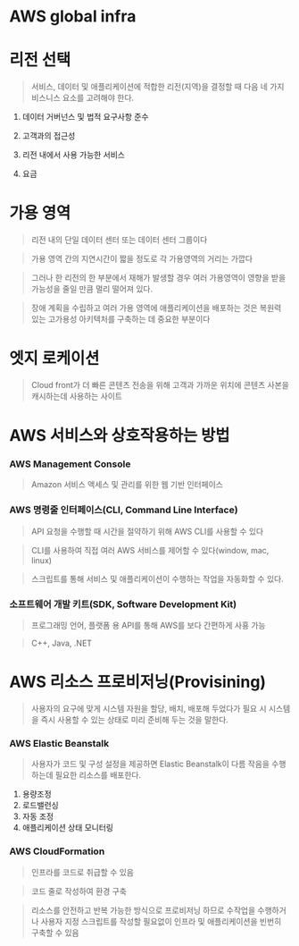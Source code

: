 AWS global infra
===================

# 리전 선택

> 서비스, 데이터 및 애플리케이션에 적합한 리전(지역)을 결정할 때 다음 네 가지 비스니스 요소를 고려해야 한다.

1. 데이터 거버넌스 및 법적 요구사항 준수

2. 고객과의 접근성

3. 리전 내에서 사용 가능한 서비스

4. 요금

# 가용 영역

> 리전 내의 단일 데이터 센터 또는 데이터 센터 그룹이다

> 가용 영역 간의 지연시간이 짧을 정도로 각 가용영역의 거리는 가깝다

> 그러나 한 리전의 한 부분에서 재해가 발생할 경우 여러 가용영역이 영향을 받을 가능성을 줄일 만큼 멀리 떨어져 있다.

> 장애 계획을 수립하고 여러 가용 영역에 애플리케이션을 배포하는 것은 복원력 있는 고가용성 아키텍처를 구축하는 데 중요한 부분이다

# 엣지 로케이션

> Cloud front가 더 빠른 콘텐츠 전송을 위해 고객과 가까운 위치에 콘텐츠 사본을 캐시하는데 사용하는 사이트 


# AWS 서비스와 상호작용하는 방법

### AWS Management Console

> Amazon 서비스 액세스 및 관리를 위한 웹 기반 인터페이스


### AWS 명령줄 인터페이스(CLI, Command Line Interface)

> API 요청을 수행할 때 시간을 절약하기 위해 AWS CLI를 사용할 수 있다

> CLI를 사용하여 직접 여러 AWS 서비스를 제어할 수 있다(window, mac, linux)

> 스크립트를 통해 서비스 및 애플리케이션이 수행하는 작업을 자동화할 수 있다. 

### 소프트웨어 개발 키트(SDK, Software Development Kit)

> 프로그래밍 언어, 플랫폼 용 API를 통해 AWS를 보다 간편하게 사횽 가능

> C++, Java, .NET


# AWS 리소스 프로비저닝(Provisining)


> 사용자의 요구에 맞게 시스템 자원을 할당, 배치, 배포해 두었다가 필요 시 시스템을 즉시 사용할 수 있는 상태로 미리 준비해 두는 것을 말한다.

### AWS Elastic Beanstalk

> 사용자가 코드 및 구성 설정을 제공하면 Elastic Beanstalk이 다름 작음을 수행하는데 필요한 리소스를 배포한다.

1. 용량조정
2. 로드밸런싱
3. 자동 조정
4. 애플리케이션 상태 모니터링

### AWS CloudFormation

> 인프라를 코드로 취급할 수 있음

> 코드 줄로 작성하여 환경 구축

> 리소스를 안전하고 반복 가능한 방식으로 프로비저닝 하므로 수작업을 수행하거나 사용자 지정 스크립트를 작성할 필요없이 인프라 및 애플리케이션을 빈번히 구축할 수 있음






















